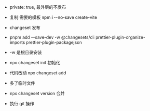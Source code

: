 - private: true, 最外层的不发布

- 复制 需要的模板 npm i --no-save create-vite

- changeset 发布
- pnpm add --save-dev -w @changesets/cli prettier-plugin-organize-imports prettier-plugin-packagejson
- -w 是根目录安装

- npx changeset init 初始化

- 代码改动 npx changeset add

- 多了临时文件

- npx changeset version 合并

- 执行 git 操作
